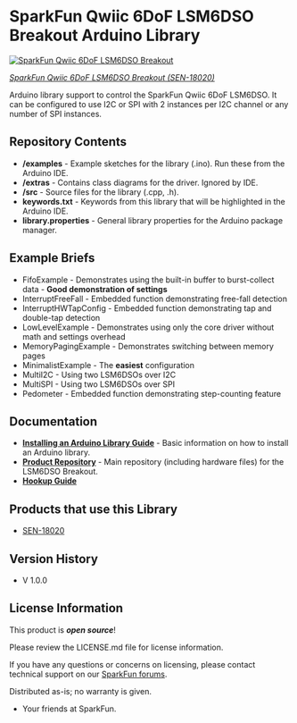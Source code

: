 SparkFun Qwiic 6DoF LSM6DSO Breakout Arduino Library
========================================

[![SparkFun Qwiic 6DoF LSM6DSO Breakout](https://cdn.sparkfun.com/assets/parts/1/7/2/4/2/18020-SparkFun_6_Degrees_of_Freedom_Breakout_-_LSM6DSO__Qwiic_-01.jpg)](https://www.sparkfun.com/products/18020)

[*SparkFun Qwiic 6DoF LSM6DSO Breakout  (SEN-18020)*](https://www.sparkfun.com/products/18020)

Arduino library support to control the SparkFun Qwiic 6DoF LSM6DSO. It can be configured to use I2C or SPI with 2 instances per I2C channel or any number of SPI instances.

Repository Contents
-------------------

* **/examples** - Example sketches for the library (.ino). Run these from the Arduino IDE. 
* **/extras** - Contains class diagrams for the driver.  Ignored by IDE.
* **/src** - Source files for the library (.cpp, .h).
* **keywords.txt** - Keywords from this library that will be highlighted in the Arduino IDE. 
* **library.properties** - General library properties for the Arduino package manager. 

Example Briefs
--------------

* FifoExample - Demonstrates using the built-in buffer to burst-collect data - **Good demonstration of settings**
* InterruptFreeFall - Embedded function demonstrating free-fall detection
* InterruptHWTapConfig - Embedded function demonstrating tap and double-tap detection
* LowLevelExample - Demonstrates using only the core driver without math and settings overhead
* MemoryPagingExample - Demonstrates switching between memory pages
* MinimalistExample - The **easiest** configuration
* MultiI2C - Using two LSM6DSOs over I2C
* MultiSPI - Using two LSM6DSOs over SPI
* Pedometer - Embedded function demonstrating step-counting feature

Documentation
--------------

* **[Installing an Arduino Library Guide](https://learn.sparkfun.com/tutorials/installing-an-arduino-library)** - Basic information on how to install an Arduino library.
* **[Product Repository](https://github.com/sparkfun/SparkFun_Qwiic_6DoF_LSM6DSO)** - Main repository (including hardware files) for the LSM6DSO Breakout.
* **[Hookup Guide](https://learn.sparkfun.com/tutorials/1664)** 

Products that use this Library 
---------------------------------

* [SEN-18020](https://www.sparkfun.com/products/18020)

Version History
---------------

* V 1.0.0

License Information
-------------------

This product is _**open source**_! 

Please review the LICENSE.md file for license information. 

If you have any questions or concerns on licensing, please contact technical support on our [SparkFun forums](https://forum.sparkfun.com/viewforum.php?f=152).

Distributed as-is; no warranty is given.

- Your friends at SparkFun.

